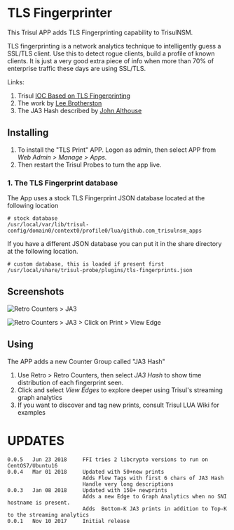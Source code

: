 # TLS Fingerprinter

This Trisul APP adds TLS Fingerprinting capability to TrisulNSM. 

TLS fingerprinting is a network analytics technique to intelligently guess a SSL/TLS client.  Use this to detect rogue clients, build a profile of known clients.  It is just a very good extra piece of info  when more than 70% of enterprise traffic these days are using SSL/TLS. 


Links:
1. Trisul [IOC Based on TLS Fingerprinting](https://github.com/trisulnsm/trisul-scripts/tree/master/lua/frontend_scripts/reassembly/ja3)
2. The work by [Lee Brotherston](https://github.com/synackpse/tls-fingerprinting)
3. The JA3 Hash described by [John Althouse](https://github.com/salesforce/ja3) 


## Installing 

1. To install the "TLS Print" APP. Logon as admin, then select APP from _Web Admin > Manage > Apps._
2. Then restart the Trisul Probes to turn the app live.

### 1. The TLS Fingerprint database 

The App uses a stock TLS Fingerprint JSON database located at  the following location

````
# stock database 
/usr/local/var/lib/trisul-config/domain0/context0/profile0/lua/github.com_trisulnsm_apps
````

If you have a different JSON database you can put it in the share directory at the following location. 

````
# custom database, this is loaded if present first 
/usr/local/share/trisul-probe/plugins/tls-fingerprints.json 
````

## Screenshots 

![Retro Counters > JA3 ](https://raw.githubusercontent.com/trisulnsm/apps/master/analyzers/tls-print/ja3_topk.png?raw=true) 

![Retro Counters > JA3 > Click on Print > View Edge ](https://raw.githubusercontent.com/trisulnsm/apps/master/analyzers/tls-print/ja3_graph.png?raw=true) 



## Using 

The APP adds a new Counter Group called "JA3 Hash"

1. Use Retro > Retro Counters, then select _JA3 Hash_  to show time distribution of each fingerprint seen.
2. Click and select _View Edges_ to explore deeper using Trisul's streaming graph analytics 
3. If you want to discover and tag new prints, consult Trisul LUA Wiki for examples 

UPDATES
=======

````
0.0.5   Jun 23 2018     FFI tries 2 libcrypto versions to run on CentOS7/Ubuntu16
0.0.4   Mar 01 2018     Updated with 50+new prints
                        Adds Flow Tags with first 6 chars of JA3 Hash
                        Handle very long descriptions 
0.0.3   Jan 08 2018     Updated with 150+ newprints 
                        Adds a new Edge to Graph Analytics when no SNI hostname is present.
                        Adds  Bottom-K JA3 prints in addition to Top-K to the streaming analytics 
0.0.1   Nov 10 2017     Initial release 
````


